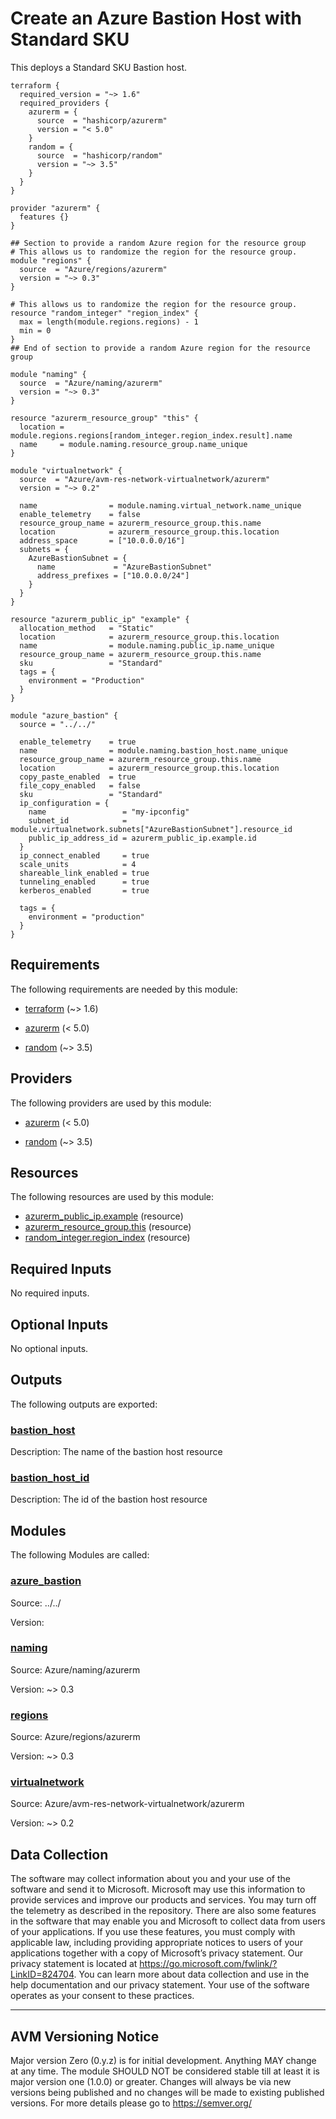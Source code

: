 <!-- BEGIN_TF_DOCS -->

# Create an Azure Bastion Host with Standard SKU

This deploys a Standard SKU Bastion host.

```hcl
terraform {
  required_version = "~> 1.6"
  required_providers {
    azurerm = {
      source  = "hashicorp/azurerm"
      version = "< 5.0"
    }
    random = {
      source  = "hashicorp/random"
      version = "~> 3.5"
    }
  }
}

provider "azurerm" {
  features {}
}

## Section to provide a random Azure region for the resource group
# This allows us to randomize the region for the resource group.
module "regions" {
  source  = "Azure/regions/azurerm"
  version = "~> 0.3"
}

# This allows us to randomize the region for the resource group.
resource "random_integer" "region_index" {
  max = length(module.regions.regions) - 1
  min = 0
}
## End of section to provide a random Azure region for the resource group

module "naming" {
  source  = "Azure/naming/azurerm"
  version = "~> 0.3"
}

resource "azurerm_resource_group" "this" {
  location = module.regions.regions[random_integer.region_index.result].name
  name     = module.naming.resource_group.name_unique
}

module "virtualnetwork" {
  source  = "Azure/avm-res-network-virtualnetwork/azurerm"
  version = "~> 0.2"

  name                = module.naming.virtual_network.name_unique
  enable_telemetry    = false
  resource_group_name = azurerm_resource_group.this.name
  location            = azurerm_resource_group.this.location
  address_space       = ["10.0.0.0/16"]
  subnets = {
    AzureBastionSubnet = {
      name             = "AzureBastionSubnet"
      address_prefixes = ["10.0.0.0/24"]
    }
  }
}

resource "azurerm_public_ip" "example" {
  allocation_method   = "Static"
  location            = azurerm_resource_group.this.location
  name                = module.naming.public_ip.name_unique
  resource_group_name = azurerm_resource_group.this.name
  sku                 = "Standard"
  tags = {
    environment = "Production"
  }
}

module "azure_bastion" {
  source = "../../"

  enable_telemetry    = true
  name                = module.naming.bastion_host.name_unique
  resource_group_name = azurerm_resource_group.this.name
  location            = azurerm_resource_group.this.location
  copy_paste_enabled  = true
  file_copy_enabled   = false
  sku                 = "Standard"
  ip_configuration = {
    name                 = "my-ipconfig"
    subnet_id            = module.virtualnetwork.subnets["AzureBastionSubnet"].resource_id
    public_ip_address_id = azurerm_public_ip.example.id
  }
  ip_connect_enabled     = true
  scale_units            = 4
  shareable_link_enabled = true
  tunneling_enabled      = true
  kerberos_enabled       = true

  tags = {
    environment = "production"
  }
}
```

<!-- markdownlint-disable MD033 -->

## Requirements

The following requirements are needed by this module:

- <a name="requirement_terraform"></a> [terraform](#requirement_terraform) (~> 1.6)

- <a name="requirement_azurerm"></a> [azurerm](#requirement_azurerm) (< 5.0)

- <a name="requirement_random"></a> [random](#requirement_random) (~> 3.5)

## Providers

The following providers are used by this module:

- <a name="provider_azurerm"></a> [azurerm](#provider_azurerm) (< 5.0)

- <a name="provider_random"></a> [random](#provider_random) (~> 3.5)

## Resources

The following resources are used by this module:

- [azurerm_public_ip.example](https://registry.terraform.io/providers/hashicorp/azurerm/latest/docs/resources/public_ip) (resource)
- [azurerm_resource_group.this](https://registry.terraform.io/providers/hashicorp/azurerm/latest/docs/resources/resource_group) (resource)
- [random_integer.region_index](https://registry.terraform.io/providers/hashicorp/random/latest/docs/resources/integer) (resource)

<!-- markdownlint-disable MD013 -->

## Required Inputs

No required inputs.

## Optional Inputs

No optional inputs.

## Outputs

The following outputs are exported:

### <a name="output_bastion_host"></a> [bastion_host](#output_bastion_host)

Description: The name of the bastion host resource

### <a name="output_bastion_host_id"></a> [bastion_host_id](#output_bastion_host_id)

Description: The id of the bastion host resource

## Modules

The following Modules are called:

### <a name="module_azure_bastion"></a> [azure_bastion](#module_azure_bastion)

Source: ../../

Version:

### <a name="module_naming"></a> [naming](#module_naming)

Source: Azure/naming/azurerm

Version: ~> 0.3

### <a name="module_regions"></a> [regions](#module_regions)

Source: Azure/regions/azurerm

Version: ~> 0.3

### <a name="module_virtualnetwork"></a> [virtualnetwork](#module_virtualnetwork)

Source: Azure/avm-res-network-virtualnetwork/azurerm

Version: ~> 0.2

<!-- markdownlint-disable-next-line MD041 -->

## Data Collection

The software may collect information about you and your use of the software and send it to Microsoft. Microsoft may use this information to provide services and improve our products and services. You may turn off the telemetry as described in the repository. There are also some features in the software that may enable you and Microsoft to collect data from users of your applications. If you use these features, you must comply with applicable law, including providing appropriate notices to users of your applications together with a copy of Microsoft’s privacy statement. Our privacy statement is located at <https://go.microsoft.com/fwlink/?LinkID=824704>. You can learn more about data collection and use in the help documentation and our privacy statement. Your use of the software operates as your consent to these practices.

---

## AVM Versioning Notice

Major version Zero (0.y.z) is for initial development. Anything MAY change at any time. The module SHOULD NOT be considered stable till at least it is major version one (1.0.0) or greater. Changes will always be via new versions being published and no changes will be made to existing published versions. For more details please go to <https://semver.org/>

<!-- END_TF_DOCS -->
